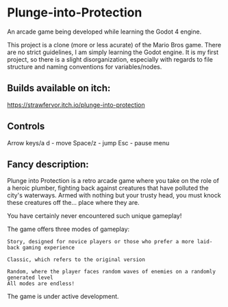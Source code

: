 # Plunge-into-Protection
An arcade game being developed while learning the Godot 4 engine.

This project is a clone (more or less acurate) of the Mario Bros game. There are no strict guidelines, I am simply learning the Godot engine. It is my first project, so there is a slight disorganization, especially with regards to file structure and naming conventions for variables/nodes.

## Builds available on itch:
https://strawfervor.itch.io/plunge-into-protection

## Controls
Arrow keys/a d - move
Space/z  - jump
Esc - pause menu

## Fancy description:
Plunge into Protection is a retro arcade game where you take on the role of a heroic plumber, fighting back against creatures that have polluted the city's waterways. Armed with nothing but your trusty head, you must knock these creatures off the... place where they are.

You have certainly never encountered such unique gameplay!

The game offers three modes of gameplay:

    Story, designed for novice players or those who prefer a more laid-back gaming experience​

    Classic, which refers to the original version​

    Random, where the player faces random waves of enemies on a randomly generated level​​
    ​All modes are endless!

The game is under active development.